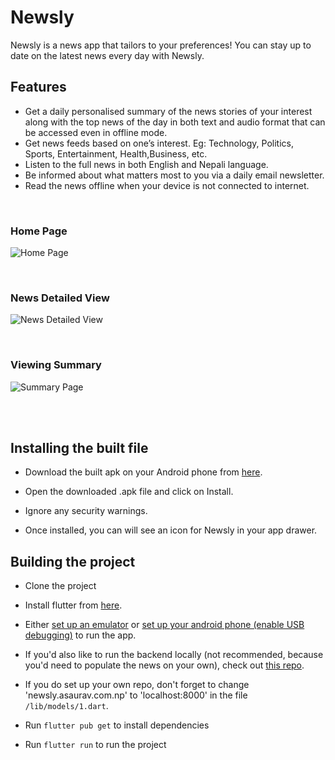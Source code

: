 # Newsly

Newsly is a news app that tailors to your preferences! You can stay up to date on the latest news every day with Newsly.

## Features

- Get a daily personalised summary of the news stories of your interest along with the top news of the day in both text and audio format that can be accessed even in offline mode.
- Get news feeds based on one’s interest. Eg: Technology, Politics, Sports, Entertainment, Health,Business, etc.
- Listen to the full news in both English and Nepali language.
- Be informed about what matters most to you via a daily email newsletter.
- Read the news offline when your device is not connected to internet.

<br>

### Home Page

![Home Page](https://media.discordapp.net/attachments/1052412160539623444/1052412566619574292/Screenshot_20221214-081620_Newsly.png "homePage")

<br>

### News Detailed View

![News Detailed View](https://media.discordapp.net/attachments/1052412160539623444/1052412567085125792/Screenshot_20221214-081622_Newsly.png "newsdetails")

<br>

### Viewing Summary

![Summary Page](https://media.discordapp.net/attachments/1052412160539623444/1052412567601033327/Screenshot_20221214-081625_Newsly.png "summary")

<br>
<br>

## Installing the built file

- Download the built apk on your Android phone from [here](https://github.com/Nadika18/Newsly_frontend/releases).

- Open the downloaded .apk file and click on Install.

- Ignore any security warnings.

- Once installed, you can will see an icon for Newsly in your app drawer.

## Building the project

- Clone the project

- Install flutter from [here](https://flutter.dev/docs/get-started/install).

- Either [set up an emulator](https://docs.flutter.dev/get-started/install/windows#set-up-the-android-emulator) or [set up your android phone (enable USB debugging)](https://docs.flutter.dev/get-started/install/windows#set-up-the-android-emulator) to run the app.

- If you'd also like to run the backend locally (not recommended, because you'd need to populate the news on your own), check out [this repo](https://github.com/ErSauravAdhikari/Newsly).

- If you do set up your own repo, don't forget to change 'newsly.asaurav.com.np' to 'localhost:8000' in the file `/lib/models/1.dart`.

- Run `flutter pub get` to install dependencies

- Run `flutter run` to run the project

